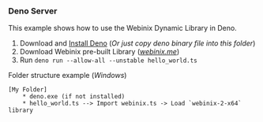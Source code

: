 ### Deno Server

This example shows how to use the Webinix Dynamic Library in Deno.

 1. Download and [Install Deno](https://github.com/denoland/deno/releases) (*Or just copy deno binary file into this folder*)
 2. Download Webinix pre-built Library (*[webinix.me](https://webinix.me/)*)
 3. Run `deno run --allow-all --unstable hello_world.ts`

Folder structure example (*Windows*)

    [My Folder]
	    * deno.exe (if not installed)
	    * hello_world.ts --> Import webinix.ts -> Load `webinix-2-x64` library
